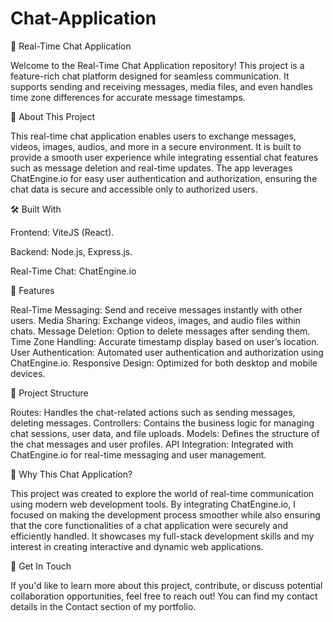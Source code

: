 # Chat-Application
💬 Real-Time Chat Application

Welcome to the Real-Time Chat Application repository! This project is a feature-rich chat platform designed for seamless communication. It supports sending and receiving messages, media files, and even handles time zone differences for accurate message timestamps.

🌟 About This Project

This real-time chat application enables users to exchange messages, videos, images, audios, and more in a secure environment. It is built to provide a smooth user experience while integrating essential chat features such as message deletion and real-time updates. The app leverages ChatEngine.io for easy user authentication and authorization, ensuring the chat data is secure and accessible only to authorized users.


🛠️ Built With

Frontend: ViteJS (React).

Backend: Node.js, Express.js.

Real-Time Chat: ChatEngine.io

🚀 Features

Real-Time Messaging: Send and receive messages instantly with other users.
Media Sharing: Exchange videos, images, and audio files within chats.
Message Deletion: Option to delete messages after sending them.
Time Zone Handling: Accurate timestamp display based on user’s location.
User Authentication: Automated user authentication and authorization using ChatEngine.io.
Responsive Design: Optimized for both desktop and mobile devices.

📂 Project Structure

Routes: Handles the chat-related actions such as sending messages, deleting messages.
Controllers: Contains the business logic for managing chat sessions, user data, and file uploads.
Models: Defines the structure of the chat messages and user profiles.
API Integration: Integrated with ChatEngine.io for real-time messaging and user management.


🎯 Why This Chat Application?

This project was created to explore the world of real-time communication using modern web development tools. By integrating ChatEngine.io, I focused on making the development process smoother while also ensuring that the core functionalities of a chat application were securely and efficiently handled. It showcases my full-stack development skills and my interest in creating interactive and dynamic web applications.

👋 Get In Touch

If you'd like to learn more about this project, contribute, or discuss potential collaboration opportunities, feel free to reach out! You can find my contact details in the Contact section of my portfolio.

